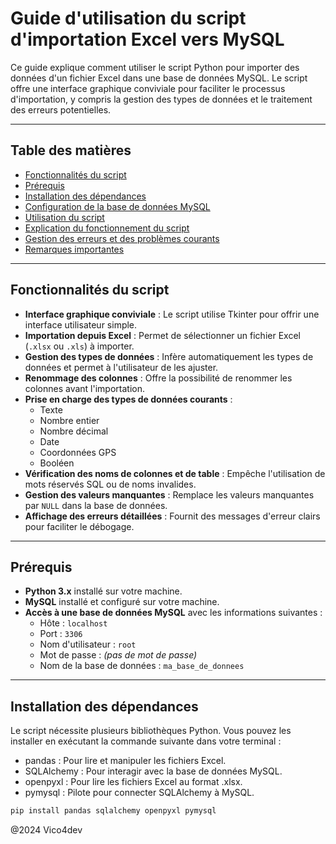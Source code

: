 # Guide d'utilisation du script d'importation Excel vers MySQL

Ce guide explique comment utiliser le script Python pour importer des données d'un fichier Excel dans une base de données MySQL. Le script offre une interface graphique conviviale pour faciliter le processus d'importation, y compris la gestion des types de données et le traitement des erreurs potentielles.

---

## Table des matières

- [Fonctionnalités du script](#fonctionnalités-du-script)
- [Prérequis](#prérequis)
- [Installation des dépendances](#installation-des-dépendances)
- [Configuration de la base de données MySQL](#configuration-de-la-base-de-données-mysql)
- [Utilisation du script](#utilisation-du-script)
- [Explication du fonctionnement du script](#explication-du-fonctionnement-du-script)
- [Gestion des erreurs et des problèmes courants](#gestion-des-erreurs-et-des-problèmes-courants)
- [Remarques importantes](#remarques-importantes)

---

## Fonctionnalités du script

- **Interface graphique conviviale** : Le script utilise Tkinter pour offrir une interface utilisateur simple.
- **Importation depuis Excel** : Permet de sélectionner un fichier Excel (`.xlsx` ou `.xls`) à importer.
- **Gestion des types de données** : Infère automatiquement les types de données et permet à l'utilisateur de les ajuster.
- **Renommage des colonnes** : Offre la possibilité de renommer les colonnes avant l'importation.
- **Prise en charge des types de données courants** :
  - Texte
  - Nombre entier
  - Nombre décimal
  - Date
  - Coordonnées GPS
  - Booléen
- **Vérification des noms de colonnes et de table** : Empêche l'utilisation de mots réservés SQL ou de noms invalides.
- **Gestion des valeurs manquantes** : Remplace les valeurs manquantes par `NULL` dans la base de données.
- **Affichage des erreurs détaillées** : Fournit des messages d'erreur clairs pour faciliter le débogage.

---

## Prérequis

- **Python 3.x** installé sur votre machine.
- **MySQL** installé et configuré sur votre machine.
- **Accès à une base de données MySQL** avec les informations suivantes :
  - Hôte : `localhost`
  - Port : `3306`
  - Nom d'utilisateur : `root`
  - Mot de passe : *(pas de mot de passe)*
  - Nom de la base de données : `ma_base_de_donnees`

---

## Installation des dépendances

Le script nécessite plusieurs bibliothèques Python. Vous pouvez les installer en exécutant la commande suivante dans votre terminal :
  - pandas : Pour lire et manipuler les fichiers Excel.
  - SQLAlchemy : Pour interagir avec la base de données MySQL.
  - openpyxl : Pour lire les fichiers Excel au format .xlsx.
  - pymysql : Pilote pour connecter SQLAlchemy à MySQL.

```bash
pip install pandas sqlalchemy openpyxl pymysql

```
@2024 Vico4dev